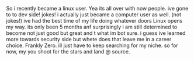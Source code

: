 So i recently became a linux user. 
Yea its all over with now people. ive gone to to dev side! 
jokes! i actually just became a computer user as well. (not jokes!)
ive had the best time of my life doing whatever doors Linux opens my way. its only been 5 months anf surprisingly i am still determined to become not just good but great and t what im bot sure. i guess ive learned more towards security side but whete does that leave me in a career choice. Frankly Zero. ill just have to keep searching for my niche. so for now, my you shoot for the stars and land @ source.

